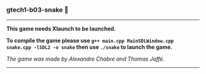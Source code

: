 ### gtech1-b03-snake 🐍

-------

**This game needs Xlaunch to be launched.**

**To compile the game please use `g++ main.cpp MainSDLWindow.cpp snake.cpp -lSDL2 -o snake` then use `./snake` to launch the game.**

*The game was made by Alexandre Chabre and Thomas Jaffé.*

-------

